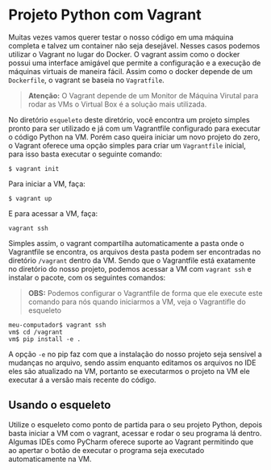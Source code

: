 # Projeto Python com Vagrant

Muitas vezes vamos querer testar o nosso código em uma máquina completa e
talvez um container não seja desejável. Nesses casos podemos utilizar o
Vagrant no lugar do Docker. O vagrant assim como o docker possui uma interface
amigável que permite a configuração e a execução de máquinas virtuais de
maneira fácil. Assim como o docker depende de um `Dockerfile`, o vagrant se
baseia no `Vagratfile`.

> **Atenção:** O Vagrant depende de um Monitor de Máquina Virutal para rodar as
> VMs o Virtual Box é a solução mais utilizada.

No diretório `esqueleto` deste diretório, você encontra um projeto simples
pronto para ser utilizado e já com um Vagrantfile configurado para executar
o código Python na VM. Porém caso queira iniciar um novo projeto do zero, o
Vagrant oferece uma opção simples para criar um `Vagrantfile` inicial, para
isso basta executar o seguinte comando:

```
$ vagrant init
```  

Para iniciar a VM, faça:

```
$ vagrant up
```

E para acessar a VM, faça:

```
vagrant ssh
```

Simples assim, o vagrant compartilha automaticamente a pasta onde o
Vagrantfile se encontra, os arquivos desta pasta podem ser encontradas no
diretório `/vagrant` dentro da VM. Sendo que o Vagrantfile está exatamente
no diretório do nosso projeto, podemos acessar a VM com `vagrant ssh` e
instalar o pacote, com os seguintes comandos:

> **OBS:** Podemos configurar o Vagrantfile de forma que ele execute
> este comando para nós quando iniciarmos a VM, veja o Vagrantifle do
> esqueleto

```
meu-computador$ vagrant ssh
vm$ cd /vagrant
vm$ pip install -e .
```

A opção `-e` no pip faz com que a instalação do nosso projeto seja sensível
a mudanças no arquivo, sendo assim enquanto editamos os arquivos no IDE eles
são atualizado na VM, portanto se executarmos o projeto na VM ele executar
á a versão mais recente do código. 

## Usando o esqueleto

Utilize o esqueleto como ponto de partida para o seu projeto Python, depois
basta iniciar a VM com o vagrant, acessar e rodar o seu programa lá dentro.
Algumas IDEs como PyCharm oferece suporte ao Vagrant permitindo que ao
apertar o botão de executar o programa seja executado automaticamente na VM.  
